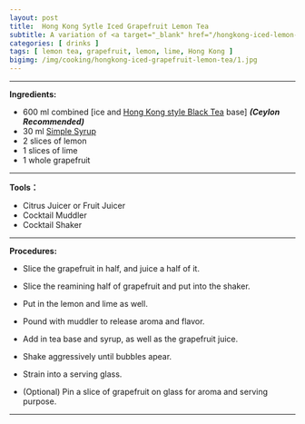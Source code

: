 ```yaml
---
layout: post
title:  Hong Kong Sytle Iced Grapefruit Lemon Tea
subtitle: A variation of <a target="_blank" href="/hongkong-iced-lemon-tea/">Hong Kong Style Iced Lemon Tea</a> for grapefruit lovers.
categories: [ drinks ]
tags: [ lemon tea, grapefruit, lemon, lime, Hong Kong ]
bigimg: /img/cooking/hongkong-iced-grapefruit-lemon-tea/1.jpg
---
```


---

**Ingredients:**

- 600 ml combined [ice and <a target="_blank" href="/hongkong-black-tea/">Hong Kong style Black Tea</a> base] ***(Ceylon Recommended)***
- 30 ml <a target="_blank" href="/simple-syrup/">Simple Syrup</a>
- 2 slices of lemon
- 1 slices of lime
- 1 whole grapefruit

---

**Tools：**

- Citrus Juicer or Fruit Juicer
- Cocktail Muddler
- Cocktail Shaker

---

**Procedures:**

- Slice the grapefruit in half, and juice a half of it.

- Slice the reamining half of grapefruit and put into the shaker.

- Put in the lemon and lime as well.

- Pound with muddler to release aroma and flavor.

- Add in tea base and syrup, as well as the grapefruit juice.

- Shake aggressively until bubbles apear.

- Strain into a serving glass.

- (Optional) Pin a slice of grapefruit on glass for aroma and serving purpose.


---